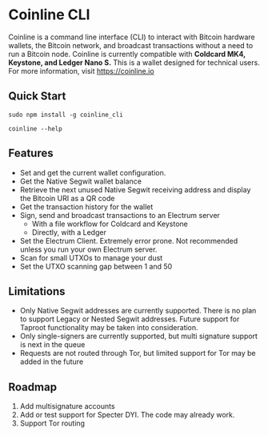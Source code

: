 # Coinline CLI

Coinline is a command line interface (CLI) to interact with Bitcoin hardware wallets, the Bitcoin network, and broadcast transactions without a need to run a Bitcoin node. Coinline is currently compatible with **********************************************Coldcard MK4, Keystone, and Ledger Nano S.********************************************** This is a wallet designed for technical users. For more information, visit https://coinline.io

## Quick Start

`sudo npm install -g coinline_cli`

`coinline --help`

## Features

- Set and get the current wallet configuration.
- Get the Native Segwit wallet balance
- Retrieve the next unused Native Segwit receiving address and display the Bitcoin URI as a QR code
- Get the transaction history for the wallet
- Sign, send and broadcast transactions to an Electrum server
    - With a file workflow for Coldcard and Keystone
    - Directly, with a Ledger
- Set the Electrum Client. Extremely error prone. Not recommended unless you run your own Electrum server.
- Scan for small UTXOs to manage your dust
- Set the UTXO scanning gap between 1 and 50

## Limitations

- Only Native Segwit addresses are currently supported. There is no plan to support Legacy or Nested Segwit addresses. Future support for Taproot functionality may be taken into consideration.
- Only single-signers are currently supported, but multi signature support is next in the queue
- Requests are not routed through Tor, but limited support for Tor may be added in the future

## Roadmap

1. Add multisignature accounts
2. Add or test support for Specter DYI. The code may already work.
3. Support Tor routing